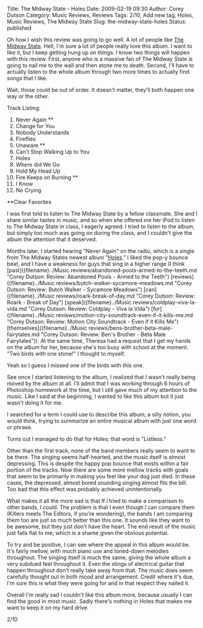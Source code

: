 Title: The Midway State - Holes
Date: 2009-02-19 09:30
Author: Corey Dutson
Category: Music Reviews, Reviews
Tags: 2/10, Add new tag, Holes, Music Reviews, The Midway State
Slug: the-midway-state-holes
Status: published

Oh how I wish this review was going to go well. A lot of people like
[The Midway State](http://www.themidwaystate.com/ "The Midway State").
Hell, I'm sure a lot of people really love this album. I want to like
it, but I keep getting hung up on things. I know two things will happen
with this review. First, anyone who is a massive fan of The Midway State
is going to nail me to the wall and then stone me to death. Second, I'll
have to actually listen to the whole album through two more times to
actually find songs that I like.

Wait, those could be out of order. It doesn't matter, they'll both
happen one way or the other.

<!-- PELICAN_END_SUMMARY -->

<span class="trackListing">Track Listing:</span>

1.  Never Again \*\*
2.  Change for You
3.  Nobody Understands
4.  Fireflies
5.  Unaware \*\*
6.  Can't Stop Walking Up to You
7.  Holes
8.  Where did We Go
9.  Hold My Head Up
10. Fire Keeps on Burning \*\*
11. I Know
12. No Crying

\*\*Clear Favorites

I was first told to listen to The Midway State by a fellow classmate.
She and I share similar tastes in music, and so when she offered me her
iPod to listen to The Midway State in class, I eagerly agreed. I tried
to listen to the album, but simply too much was going on during the
class, and I couldn't give the album the attention that it deserved.

Months later, I started hearing "Never Again" on the radio, which is a
single from The Midway States newest album
"[Holes](http://www.amazon.ca/Holes-Midway-State/dp/B001BKKBGQ/ref=pd_bbs_sr_1?ie=UTF8&s=music&qid=1234924777&sr=8-1 "Amazon.ca: The Midway State - Holes")."
I liked the pop-y bounce beat, and I have a weakness for guys that sing
in a higher range (I think
[past]({filename}../Music reviews/abandoned-pools-armed-to-the-teeth.md "Corey Dutson: Review: Abandoned Pools - Armed to the Teeth")
[reviews]({filename}../Music reviews/butch-walker-sycamore-meadows.md "Corey Dutson: Review: Butch Walker - Sycamore Meadows")
[can]({filename}../Music reviews/roark-break-of-day.md "Corey Dutson: Review: Roark - Break of Day")
[speak]({filename}../Music reviews/coldplay-viva-la-vida.md "Corey Dutson: Review: Coldplay - Viva la Vida")
[for]({filename}../Music reviews/motion-city-soundtrack-even-if-it-kills-me.md "Corey Dutson: Review: Motion City Soundtrack - Even if it Kills Me")
[themselves]({filename}../Music reviews/bens-brother-beta-male-fairytales.md "Corey Dutson: Review: Ben's Brother - Beta Male Fairytales")).
At the same time, Theresa had a request that I get my hands on the album
for her, because she's too busy with school at the moment. "Two birds
with one stone!" I thought to myself.

Yeah so I guess I missed one of the birds with this one.

See once I started listening to the album, I realized that I wasn't
really being moved by the album at all. I'll admit that I was working
through 6 hours of Photoshop homework at the time, but I still gave much
of my attention to the music. Like I said at the beginning, I wanted to
like this album but it just wasn't doing it for me.

I searched for a term I could use to describe this album; a silly
notion, you would think, trying to summarize an entire musical album
with just one word or phrase.

Turns out I managed to do that for Holes; that word is "Listless."



Other than the first track, none of the band members really seem to want
to be there. The singing seems half-hearted, and the music itself is
almost depressing. This is despite the happy pop bounce that exists
within a fair portion of the tracks. Now there are some more mellow
tracks with goals that seem to be primarily in making you feel like your
dog just died. In these cases, the depressed, almost bored sounding
singing almost fits the bill. Too bad that this effect was probably
achieved unintentionally.

What makes it all the more sad is that If i tried to make a comparison
to other bands, I could. The problem is that I even though I can compare
them (Killers meets The Editors, if you're wondering), the bands I am
comparing them too are just so much better than this one. It sounds like
they want to be awesome, but they just don't have the heart. The end
result of the music just falls flat to me, which is a shame given the
obvious potential.

To try and be positive, I can see where the appeal in this album would
be. It's fairly mellow, with much piano use and toned-down melodies
throughout. The singing itself is much the same, giving the whole album
a very subdued feel throughout it. Even the stings of electrical guitar
that happen throughout don't really take away from that. The music does
seem carefully thought out in both mood and arrangement. Credit where
it's due, I'm sure this is what they were going for and in that respect
they nailed it.

Overall I'm really sad I couldn't like this album more, because usually
I can find the good in most music. Sadly there's nothing in Holes that
makes me want to keep it on my hard drive.

2/10
